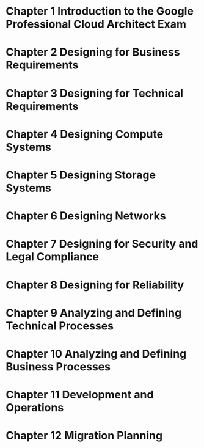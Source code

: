 # Chapter 1 Introduction to the Google Professional Cloud Architect Exam


# Chapter 2 Designing for Business Requirements


# Chapter 3 Designing for Technical Requirements


# Chapter 4 Designing Compute Systems


# Chapter 5 Designing Storage Systems


# Chapter 6 Designing Networks


# Chapter 7 Designing for Security and Legal Compliance


# Chapter 8 Designing for Reliability


# Chapter 9 Analyzing and Defining Technical Processes


# Chapter 10 Analyzing and Defining Business Processes


# Chapter 11 Development and Operations


# Chapter 12 Migration Planning
